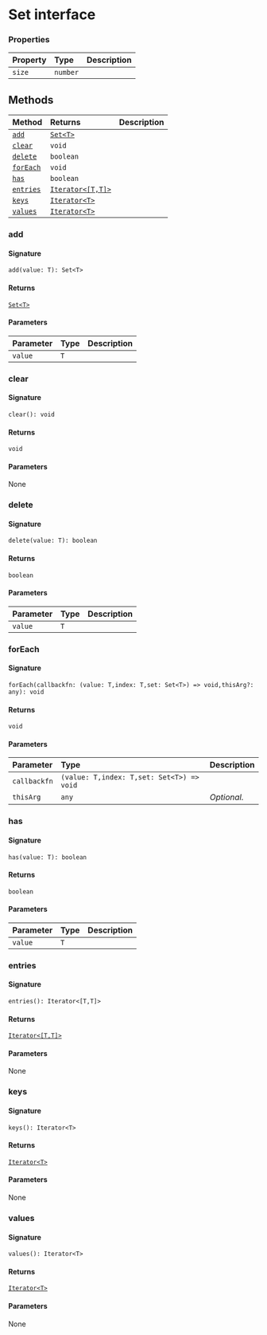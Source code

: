 # Set interface










### Properties

| Property	   | Type	| Description|
|:-------------|:-------|:-----------|
|`size`      | `number` |  |




## Methods

| Method	   |  Returns	| Description|
|:-------------|:-------|:-----------|
|[`add`](#add)      | [`Set<T>`](set.md) |  |
|[`clear`](#clear)      | `void` |  |
|[`delete`](#delete)      | `boolean` |  |
|[`forEach`](#foreach)      | `void` |  |
|[`has`](#has)      | `boolean` |  |
|[`entries`](#entries)      | [`Iterator<[T,T]>`](iterator.md) |  |
|[`keys`](#keys)      | [`Iterator<T>`](iterator.md) |  |
|[`values`](#values)      | [`Iterator<T>`](iterator.md) |  |



### add



#### Signature
`add(value: T): Set<T>`

#### Returns
[`Set<T>`](set.md)


#### Parameters


| Parameter	   | Type    | Description |
|:-------------|:---------------|:------------|
| `value`    | `T` |  |


### clear



#### Signature
`clear(): void`

#### Returns
`void`


#### Parameters
None


### delete



#### Signature
`delete(value: T): boolean`

#### Returns
`boolean`


#### Parameters


| Parameter	   | Type    | Description |
|:-------------|:---------------|:------------|
| `value`    | `T` |  |


### forEach



#### Signature
`forEach(callbackfn: (value: T,index: T,set: Set<T>) => void,thisArg?: any): void`

#### Returns
`void`


#### Parameters


| Parameter	   | Type    | Description |
|:-------------|:---------------|:------------|
| `callbackfn`    | `(value: T,index: T,set: Set<T>) => void` |  |
| `thisArg`    | `any` | _Optional._ |


### has



#### Signature
`has(value: T): boolean`

#### Returns
`boolean`


#### Parameters


| Parameter	   | Type    | Description |
|:-------------|:---------------|:------------|
| `value`    | `T` |  |


### entries



#### Signature
`entries(): Iterator<[T,T]>`

#### Returns
[`Iterator<[T,T]>`](iterator.md)


#### Parameters
None


### keys



#### Signature
`keys(): Iterator<T>`

#### Returns
[`Iterator<T>`](iterator.md)


#### Parameters
None


### values



#### Signature
`values(): Iterator<T>`

#### Returns
[`Iterator<T>`](iterator.md)


#### Parameters
None

